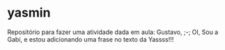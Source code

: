 # yasmin 
Repositório para fazer uma atividade dada em aula:
Gustavo, ;-;
OI, Sou a Gabi, e estou adicionando uma frase no texto da Yassss!!!
